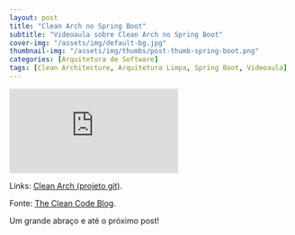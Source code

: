 ```yaml
---
layout: post
title: "Clean Arch no Spring Boot"
subtitle: "Videoaula sobre Clean Arch no Spring Boot"
cover-img: "/assets/img/default-bg.jpg"
thumbnail-img: "/assets/img/thumbs/post-thumb-spring-boot.png"
categories: [Arquitetura de Software]
tags: [Clean Architecture, Arquitetura Limpa, Spring Boot, Videoaula]
---
```


<div class="video-container">
    <iframe src="https://www.youtube-nocookie.com/embed/6D6TWhSB7hE" title="Videoaula sobre Clean Arch no Spring Boot" frameborder="0" allow="accelerometer; autoplay; encrypted-media; gyroscope; picture-in-picture" allowfullscreen></iframe>
</div>

Links:
<a href="https://github.com/danielwisky/clean-arch" target="\_blank">Clean Arch (projeto git)</a>.

Fonte:
<a href="https://blog.cleancoder.com/uncle-bob/2012/08/13/the-clean-architecture.html" target="\_blank">The Clean Code Blog</a>.

Um grande abraço e até o próximo post!
